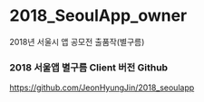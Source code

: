# 2018_SeoulApp_owner
2018년 서울시 앱 공모전 출품작(별구름)

### 2018 서울앱 별구름 Client 버전 Github
https://github.com/JeonHyungJin/2018_seoulapp
